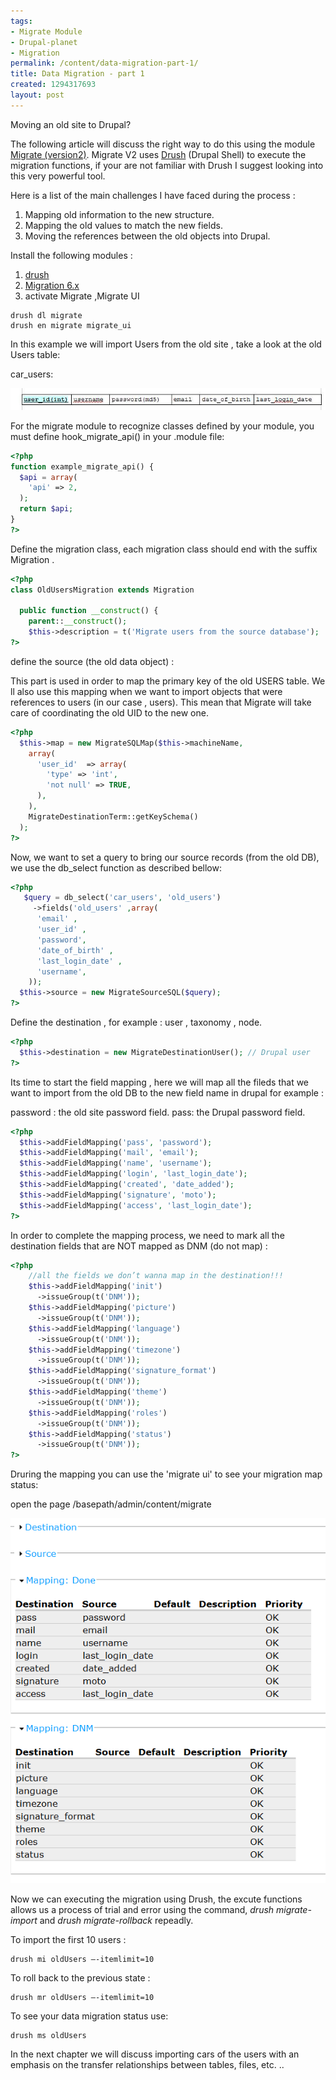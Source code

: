 ```yaml
---
tags:
- Migrate Module
- Drupal-planet
- Migration
permalink: /content/data-migration-part-1/
title: Data Migration - part 1
created: 1294317693
layout: post
---
```

Moving an old site to Drupal?

The following article will discuss the right way to do this using the module <a href ="http://drupal.org/project/migrate"> Migrate (version2)</a>.
Migrate V2 uses <a href ="http://drupal.org/project/drush">Drush</a> (Drupal Shell)  to execute the migration functions, if your are not familiar with Drush I suggest looking into this very powerful tool.

Here is a list of the main challenges I have faced during the process :

<ol>
	<li> Mapping old information to the new structure.</li>
	<li> Mapping the old values to match the new fields.</li>
	<li> Moving the references between the old objects into Drupal.</li>
</ol>

<!-- more -->

Install the following modules :
<ol>
<li> <a href ="http://drupal.org/project/drush">drush</a></li>
<li> <a href ="http://drupal.org/project/migrate">Migration 6.x</a> </li>
<li> activate Migrate ,Migrate UI</li>
</ol>

```
drush dl migrate
drush en migrate migrate_ui
```

In this example we will import Users from the old site , take a look at the old Users table:

car_users:

<img src="/assets/images/legacy/blog1_tab1_0.jpg" alt=""/>

For the migrate module to recognize classes defined by your module, you must define hook_migrate_api() in your .module file:
```php
<?php
function example_migrate_api() {
  $api = array(
	'api' => 2,
  );
  return $api;
}
?>
```

Define the migration class, each migration class should end with the suffix Migration .

```php
<?php
class OldUsersMigration extends Migration

  public function __construct() {
    parent::__construct();
    $this->description = t('Migrate users from the source database');
?>
```

define the source (the old data object) :

This part is used in order to map the primary key of the old USERS table. We ll also use this mapping when we want to import objects that were references to users (in our case , users).
This mean that Migrate will take care of coordinating the old UID to the new one.

```php
<?php
  $this->map = new MigrateSQLMap($this->machineName,
    array(
      'user_id'  => array(
        'type' => 'int',
        'not null' => TRUE,
      ),
    ),
    MigrateDestinationTerm::getKeySchema()
  );
?>
```

Now, we want to set a query to bring our source records (from the old DB), we use the db_select function as described bellow:
```php
<?php
   $query = db_select('car_users', 'old_users')
     ->fields('old_users' ,array(
      'email' ,
      'user_id' ,
      'password',
      'date_of_birth' ,
      'last_login_date' ,
      'username',
    ));
  $this->source = new MigrateSourceSQL($query);
?>
```

Define the destination , for example : user , taxonomy , node.

```php
<?php
  $this->destination = new MigrateDestinationUser(); // Drupal user
?>
```
Its time to start the field mapping , here we will map all the fileds that we want to import from the old DB to the new field name in drupal for example :

password : the old site password field.
pass: the Drupal password field.

```php
<?php
  $this->addFieldMapping('pass', 'password');
  $this->addFieldMapping('mail', 'email');
  $this->addFieldMapping('name', 'username');
  $this->addFieldMapping('login', 'last_login_date');
  $this->addFieldMapping('created', 'date_added');
  $this->addFieldMapping('signature', 'moto');
  $this->addFieldMapping('access', 'last_login_date');
?>
```

In order to complete the mapping process, we need to mark all the destination fields that are NOT mapped as DNM (do not map)  :

```php
<?php
    //all the fields we don’t wanna map in the destination!!!
    $this->addFieldMapping('init')
      ->issueGroup(t('DNM'));
    $this->addFieldMapping('picture')
      ->issueGroup(t('DNM'));
    $this->addFieldMapping('language')
      ->issueGroup(t('DNM'));
    $this->addFieldMapping('timezone')
      ->issueGroup(t('DNM'));
    $this->addFieldMapping('signature_format')
      ->issueGroup(t('DNM'));
    $this->addFieldMapping('theme')
      ->issueGroup(t('DNM'));
    $this->addFieldMapping('roles')
      ->issueGroup(t('DNM'));
    $this->addFieldMapping('status')
      ->issueGroup(t('DNM'));
?>
```

Druring the mapping you can use the 'migrate ui' to see your migration map status:

open the page /basepath/admin/content/migrate

<img src="/assets/images/legacy/blog1_tab2_0.png" alt=""/>

Now we can executing the migration using  Drush, the excute functions allows us a process of trial and error using the command, <i>drush migrate-import</i> and <i>drush migrate-rollback</i> repeadly.

To import the first 10 users :

```
drush mi oldUsers –-itemlimit=10
```

To roll back to the previous state :

```
drush mr oldUsers –-itemlimit=10
```

To see your data migration status use:

```
drush ms oldUsers
```

In the next chapter we will discuss importing cars of the users with an emphasis on the transfer relationships between tables, files, etc. ..
